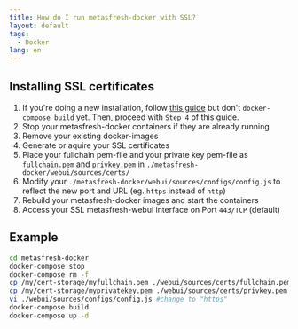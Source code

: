 ```yaml
---
title: How do I run metasfresh-docker with SSL?
layout: default
tags:  
  - Docker
lang: en
---
```


## Installing SSL certificates
1. If you're doing a new installation, follow [this guide](http://docs.metasfresh.org/installation_collection/EN/How_do_I_setup_metasfresh_docker_with_ssl.html) but don't `docker-compose build` yet. Then, proceed with `Step 4` of this guide.
1. Stop your metasfresh-docker containers if they are already running
1. Remove your existing docker-images
1. Generate or aquire your SSL certificates
1. Place your fullchain pem-file and your private key pem-file as `fullchain.pem` and `privkey.pem` in `./metasfresh-docker/webui/sources/certs/`
1. Modify your `./metasfresh-docker/webui/sources/configs/config.js` to reflect the new port and URL (eg. `https` instead of `http`)
1. Rebuild your metasfresh-docker images and start the containers
1. Access your SSL metasfresh-webui interface on Port `443/TCP` (default)


## Example

```bash
cd metasfresh-docker
docker-compose stop
docker-compose rm -f
cp /my/cert-storage/myfullchain.pem ./webui/sources/certs/fullchain.pem
cp /my/cert-storage/myprivatekey.pem ./webui/sources/certs/privkey.pem
vi ./webui/sources/configs/config.js #change to "https"
docker-compose build
docker-compose up -d
```
